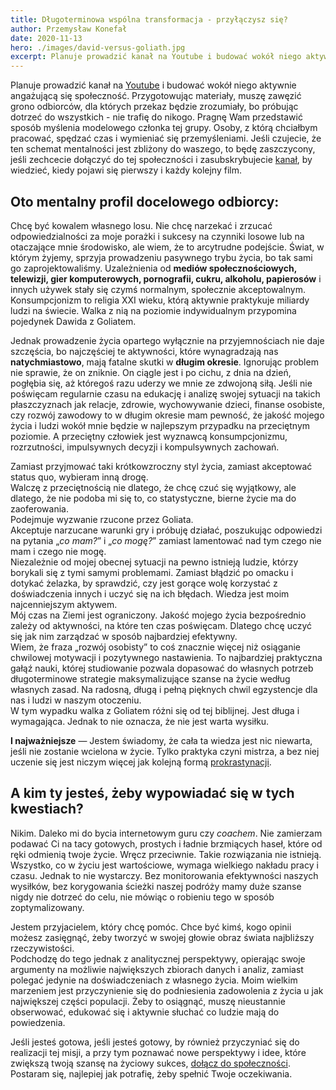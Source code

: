 ```yaml
---
title: Długoterminowa wspólna transformacja - przyłączysz się?
author: Przemysław Konefał
date: 2020-11-13
hero: ./images/david-versus-goliath.jpg
excerpt: Planuje prowadzić kanał na Youtube i budować wokół niego aktywnie angażującą się społeczność. Przygotowując materiały, muszę zawęzić grono ludzi, dla których przekaz będzie zrozumiały, bo próbując dotrzeć do wszystkich - nie trafię do nikogo.
---
```


Planuje prowadzić kanał na [Youtube](https://www.youtube.com/channel/UC950DlGpMROx7DdpceFYmiw) i budować wokół niego aktywnie angażującą się społeczność. Przygotowując materiały, muszę zawęzić grono odbiorców, dla których przekaz będzie zrozumiały, bo próbując dotrzeć do wszystkich - nie trafię do nikogo.
Pragnę Wam przedstawić sposób myślenia modelowego członka tej grupy. Osoby, z którą chciałbym pracować, spędzać czas i wymieniać się przemyśleniami.
Jeśli czujecie, że ten schemat mentalności jest zbliżony do waszego, to będę zaszczycony, jeśli zechcecie dołączyć do tej społeczności i zasubskrybujecie [kanał](https://www.youtube.com/channel/UC950DlGpMROx7DdpceFYmiw), by wiedzieć, kiedy pojawi się pierwszy i każdy kolejny film.

## Oto mentalny profil docelowego odbiorcy:
Chcę być kowalem własnego losu. Nie chcę narzekać i zrzucać odpowiedzialności za moje porażki i sukcesy na czynniki losowe lub na otaczające mnie środowisko, ale wiem, że to arcytrudne podejście. Świat, w którym żyjemy, sprzyja prowadzeniu pasywnego trybu życia, bo tak sami go zaprojektowaliśmy. Uzależnienia od __mediów społecznościowych, telewizji, gier komputerowych, pornografii, cukru, alkoholu, papierosów__ i innych używek stały się czymś normalnym, społecznie akceptowalnym. Konsumpcjonizm to religia XXI wieku, którą aktywnie praktykuje miliardy ludzi na świecie.
Walka z nią na poziomie indywidualnym przypomina pojedynek Dawida z Goliatem.

Jednak prowadzenie życia opartego wyłącznie na przyjemnościach nie daje szczęścia, bo najczęściej te aktywności, które wynagradzają nas __natychmiastowo__, mają fatalne skutki w __długim okresie__.
Ignorując problem nie sprawie, że on zniknie. On ciągle jest i po cichu, z dnia na dzień, pogłębia się, aż któregoś razu uderzy we mnie ze zdwojoną siłą.
Jeśli nie poświęcam regularnie czasu na edukację i analizę swojej sytuacji na takich płaszczyznach jak relacje, zdrowie, wychowywanie dzieci, finanse osobiste, czy rozwój zawodowy to w długim okresie mam pewność, że jakość mojego życia i ludzi wokół mnie będzie w najlepszym przypadku na przeciętnym poziomie. A przeciętny człowiek jest wyznawcą konsumpcjonizmu, rozrzutności, impulsywnych decyzji i kompulsywnych zachowań.

Zamiast przyjmować taki krótkowzroczny styl życia, zamiast akceptować status quo, wybieram inną drogę. <br/>Walczę z przeciętnością nie dlatego, że chcę czuć się wyjątkowy, ale dlatego, że nie podoba mi się to, co statystyczne, bierne życie ma do zaoferowania.<br/> Podejmuje wyzwanie rzucone przez Goliata.<br/> Akceptuje narzucane warunki gry i próbuję działać, poszukując odpowiedzi na pytania „_co mam?_” i „_co mogę?_” zamiast lamentować nad tym czego nie mam i czego nie mogę.<br/>
Niezależnie od mojej obecnej sytuacji na pewno istnieją ludzie, którzy borykali się z tymi samymi problemami. Zamiast błądzić po omacku i dotykać żelazka, by sprawdzić, czy jest gorące wolę korzystać z doświadczenia innych i uczyć się na ich błędach. Wiedza jest moim najcenniejszym aktywem.<br/>
Mój czas na Ziemi jest ograniczony. Jakość mojego życia bezpośrednio zależy od aktywności, na które ten czas poświęcam. Dlatego chcę uczyć się jak nim zarządzać w sposób najbardziej efektywny.<br/>
Wiem, że fraza „rozwój osobisty” to coś znacznie więcej niż osiąganie chwilowej motywacji i pozytywnego nastawienia. To najbardziej praktyczna gałąź nauki, której studiowanie pozwala dopasować do własnych potrzeb długoterminowe strategie maksymalizujące szanse na życie według własnych zasad. Na radosną, długą i pełną pięknych chwil egzystencje dla nas i ludzi w naszym otoczeniu.<br/>
W tym wypadku walka z Goliatem różni się od tej biblijnej. Jest długa i wymagająca. Jednak to nie oznacza, że nie jest warta wysiłku.

__I najważniejsze__ — Jestem świadomy, że cała ta wiedza jest nic niewarta, jeśli nie zostanie wcielona w życie. Tylko praktyka czyni mistrza, a bez niej uczenie się jest niczym więcej jak kolejną formą [prokrastynacji](https://pl.wikipedia.org/wiki/Prokrastynacja#:~:text=Prokrastynacja%20lub%20zwlekanie%2C%20czy%20te%C5%BC,si%C4%99%20w%20r%C3%B3%C5%BCnych%20dziedzinach%20%C5%BCycia.).

## A kim ty jesteś, żeby wypowiadać się w tych kwestiach?

Nikim. Daleko mi do bycia internetowym guru czy _coachem_.
Nie zamierzam podawać Ci na tacy gotowych, prostych i ładnie brzmiących haseł, które od ręki odmienią twoje życie.
Wręcz przeciwnie. Takie rozwiązania nie istnieją. Wszystko, co w życiu jest wartościowe, wymaga wielkiego nakładu pracy i czasu.
Jednak to nie wystarczy. Bez monitorowania efektywności naszych wysiłków, bez korygowania ścieżki naszej podróży mamy duże szanse nigdy nie dotrzeć do celu, nie mówiąc o robieniu tego w sposób zoptymalizowany.<br/>

Jestem przyjacielem, który chcę pomóc. Chce być kimś, kogo opinii możesz zasięgnąć, żeby tworzyć w swojej głowie obraz świata najbliższy rzeczywistości.<br/>
Podchodzę do tego jednak z analitycznej perspektywy, opierając swoje argumenty na możliwie największych zbiorach danych i analiz, zamiast polegać jedynie na doświadczeniach z własnego życia.
Moim wielkim marzeniem jest przyczynienie się do podniesienia zadowolenia z życia u jak największej części populacji.
Żeby to osiągnąć, muszę nieustannie obserwować, edukować się i aktywnie słuchać co ludzie mają do powiedzenia.

Jeśli jesteś gotowa, jeśli jesteś gotowy, by również przyczyniać się do realizacji tej misji, a przy tym poznawać nowe perspektywy i idee, które zwiększą twoją szansę na życiowy sukces, [dołącz do społeczności](https://www.youtube.com/channel/UC950DlGpMROx7DdpceFYmiw).
Postaram się, najlepiej jak potrafię, żeby spełnić Twoje oczekiwania.
